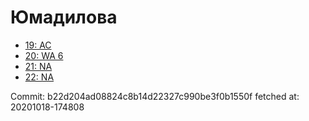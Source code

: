 # Юмадилова
- [19: AC](19.md)
- [20: WA 6](20.md)
- [21: NA](21.md)
- [22: NA](22.md)

Commit: b22d204ad08824c8b14d22327c990be3f0b1550f
 fetched at: 20201018-174808
